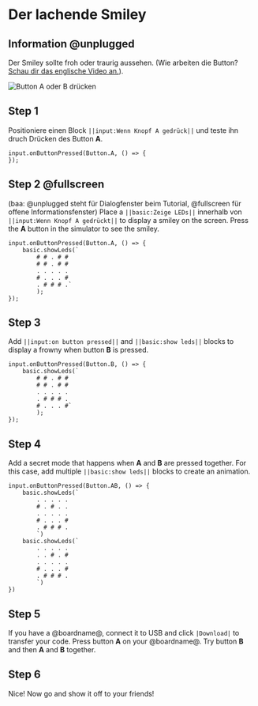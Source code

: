 # Der lachende Smiley

## Information @unplugged 

Der Smiley sollte froh oder traurig aussehen.
(Wie arbeiten die Button? [Schau dir das englische Video an.](https://youtu.be/t_Qujjd_38o)).

![Button A oder B drücken](/static/mb/projects/smiley-buttons/sim.gif)

## Step 1 

Positioniere einen Block ``||input:Wenn Knopf A gedrück||`` und teste ihn druch Drücken des Button **A**.

```blocks
input.onButtonPressed(Button.A, () => { 
});
```

## Step 2 @fullscreen
(baa: @unplugged steht für Dialogfenster beim Tutorial, @fullscreen für offene Informationsfenster)
Place a ``||basic:Zeige LEDs||`` innerhalb von ``||input:Wenn Knopf A gedrückt||`` to display a smiley on the screen. Press the **A** button in the simulator to see the smiley.

```blocks
input.onButtonPressed(Button.A, () => { 
    basic.showLeds(`
        # # . # #
        # # . # #
        . . . . .
        # . . . #
        . # # # .`
        );
});
```

## Step 3

Add ``||input:on button pressed||`` and ``||basic:show leds||`` blocks to display a frowny when button **B** is pressed.

```blocks
input.onButtonPressed(Button.B, () => { 
    basic.showLeds(`
        # # . # #
        # # . # #
        . . . . .
        . # # # .
        # . . . #`
        );
});
```

## Step 4

Add a secret mode that happens when **A** and **B** are pressed together. For this case, add multiple ``||basic:show leds||`` blocks to create an animation.

```blocks
input.onButtonPressed(Button.AB, () => {
    basic.showLeds(`
        . . . . .
        # . # . .
        . . . . .
        # . . . #
        . # # # .
        `)
    basic.showLeds(`
        . . . . .
        . . # . #
        . . . . .
        # . . . #
        . # # # .
        `)    
})
```

## Step 5

If you have a @boardname@, connect it to USB and click ``|Download|`` to transfer your code. Press button **A** on your @boardname@. Try button **B** and then **A** and **B** together.

## Step 6

Nice! Now go and show it off to your friends!
